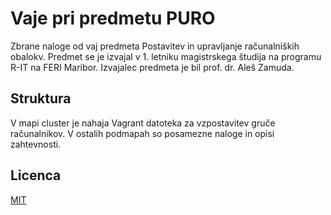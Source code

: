 # Vaje pri predmetu PURO
Zbrane naloge od vaj predmeta Postavitev in upravljanje računalniških obalokv. Predmet se je izvajal v 1. letniku magistrskega študija na programu R-IT na FERI Maribor. Izvajalec predmeta je bil prof. dr. Aleš Zamuda.

## Struktura
V mapi cluster je nahaja Vagrant datoteka za vzpostavitev gruče računalnikov. V ostalih podmapah so posamezne naloge in opisi zahtevnosti.

## Licenca
[MIT](LICENSE.MD)